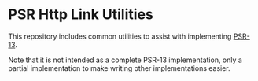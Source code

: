 PSR Http Link Utilities
=======================

This repository includes common utilities to assist with implementing [PSR-13](http://www.php-fig.org/psr/psr-13/).

Note that it is not intended as a complete PSR-13 implementation, only a partial implementation
to make writing other implementations easier. 
